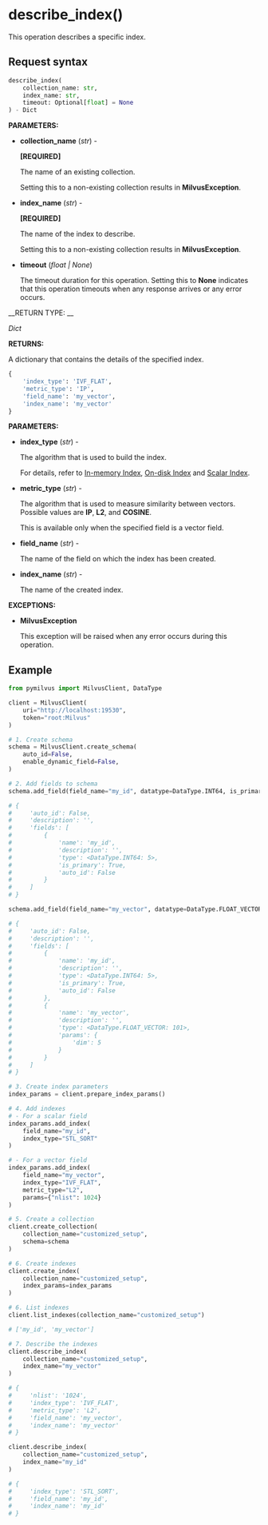 
# describe_index()

This operation describes a specific index.

## Request syntax

```python
describe_index(
    collection_name: str,
    index_name: str,
    timeout: Optional[float] = None
) - Dict
```

__PARAMETERS:__

- __collection_name__ (_str_) -

    __[REQUIRED]__

    The name of an existing collection.

    Setting this to a non-existing collection results in __MilvusException__.

- __index_name__ (_str_) -

    __[REQUIRED]__

    The name of the index to describe.

    Setting this to a non-existing collection results in __MilvusException__.

- __timeout__ (_float _|_ None_)  

    The timeout duration for this operation. Setting this to __None__ indicates that this operation timeouts when any response arrives or any error occurs.

__RETURN TYPE: __

_Dict_

__RETURNS:__

A dictionary that contains the details of the specified index.

```python
{
    'index_type': 'IVF_FLAT',
    'metric_type': 'IP',
    'field_name': 'my_vector',
    'index_name': 'my_vector'
}
```

__PARAMETERS:__

- __index_type__ (_str_) -

    The algorithm that is used to build the index. 

    For details, refer to [In-memory Index](https://milvus.io/docs/index.md), [On-disk Index](https://milvus.io/docs/disk_index.md) and [Scalar Index](https://milvus.io/docs/scalar_index.md).

- __metric_type__ (_str_) -

    The algorithm that is used to measure similarity between vectors. Possible values are __IP__, __L2__, and __COSINE__.

    This is available only when the specified field is a vector field. 

- __field_name__ (_str_) -

    The name of the field on which the index has been created.

- __index_name__ (_str_) -

    The name of the created index.

__EXCEPTIONS:__

- __MilvusException__

    This exception will be raised when any error occurs during this operation.

## Example

```python
from pymilvus import MilvusClient, DataType

client = MilvusClient(
    uri="http://localhost:19530",
    token="root:Milvus"
)

# 1. Create schema
schema = MilvusClient.create_schema(
    auto_id=False,
    enable_dynamic_field=False,
)

# 2. Add fields to schema
schema.add_field(field_name="my_id", datatype=DataType.INT64, is_primary=True)

# {
#     'auto_id': False, 
#     'description': '', 
#     'fields': [
#         {
#             'name': 'my_id', 
#             'description': '', 
#             'type': <DataType.INT64: 5>, 
#             'is_primary': True, 
#             'auto_id': False
#         }
#     ]
# }

schema.add_field(field_name="my_vector", datatype=DataType.FLOAT_VECTOR, dim=5)

# {
#     'auto_id': False, 
#     'description': '', 
#     'fields': [
#         {
#             'name': 'my_id', 
#             'description': '', 
#             'type': <DataType.INT64: 5>, 
#             'is_primary': True, 
#             'auto_id': False
#         }, 
#         {
#             'name': 'my_vector', 
#             'description': '', 
#             'type': <DataType.FLOAT_VECTOR: 101>, 
#             'params': {
#                 'dim': 5
#             }
#         }        
#     ]
# }

# 3. Create index parameters
index_params = client.prepare_index_params()

# 4. Add indexes
# - For a scalar field
index_params.add_index(
    field_name="my_id",
    index_type="STL_SORT"
)

# - For a vector field
index_params.add_index(
    field_name="my_vector", 
    index_type="IVF_FLAT",
    metric_type="L2",
    params={"nlist": 1024}
)

# 5. Create a collection
client.create_collection(
    collection_name="customized_setup",
    schema=schema
)

# 6. Create indexes
client.create_index(
    collection_name="customized_setup",
    index_params=index_params
)

# 6. List indexes
client.list_indexes(collection_name="customized_setup")

# ['my_id', 'my_vector']

# 7. Describe the indexes
client.describe_index(
    collection_name="customized_setup",
    index_name="my_vector"
)

# {
#     'nlist': '1024',
#     'index_type': 'IVF_FLAT',
#     'metric_type': 'L2',
#     'field_name': 'my_vector',
#     'index_name': 'my_vector'
# }

client.describe_index(
    collection_name="customized_setup",
    index_name="my_id"    
)

# {
#     'index_type': 'STL_SORT',
#     'field_name': 'my_id', 
#     'index_name': 'my_id'
# }
```


